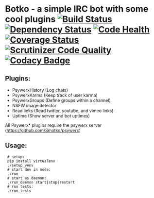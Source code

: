 Botko - a simple IRC bot with some cool plugins [![Build Status](https://travis-ci.org/Psywerx/botko.svg?branch=master)](https://travis-ci.org/Pyswerx/botko/builds) [![Dependency Status](https://www.versioneye.com/user/projects/5417525c69b273bcff0000df/badge.svg?style=flat)](https://www.versioneye.com/user/projects/5417525c69b273bcff0000df) [![Code Health](https://landscape.io/github/Psywerx/botko/master/landscape.svg)](https://landscape.io/github/Psywerx/botko/master) [![Coverage Status](https://coveralls.io/repos/Psywerx/botko/badge.png)](https://coveralls.io/r/Psywerx/botko) [![Scrutinizer Code Quality](https://scrutinizer-ci.com/g/Psywerx/botko/badges/quality-score.png?b=master)](https://scrutinizer-ci.com/g/Psywerx/botko/?branch=master) [![Codacy Badge](https://www.codacy.com/project/badge/cc6934f4b32740ba9791d0efb3cf4f10)](https://www.codacy.com/public/hairyfotr/botko)
======================================

Plugins:
-------
 * PsywerxHistory (Log chats)
 * PsywerxKarma (Keep track of user karma)
 * PsywerxGroups (Define groups within a channel)
 * NSFW image detector
 * Read links (Read twitter, youtube, and vimeo links)
 * Uptime (Show server and bot uptimes)
  
All Psywerx* plugins require the psywerx server (https://github.com/Smotko/psywerx)
 
Usage:
---
     # setup:
     pip install virtualenv
     ./setup_venv
     # start dev in mode:
     ./run
     # start as daemon:
     ./run_daemon start|stop|restart
     # run tests:
     ./run_tests
